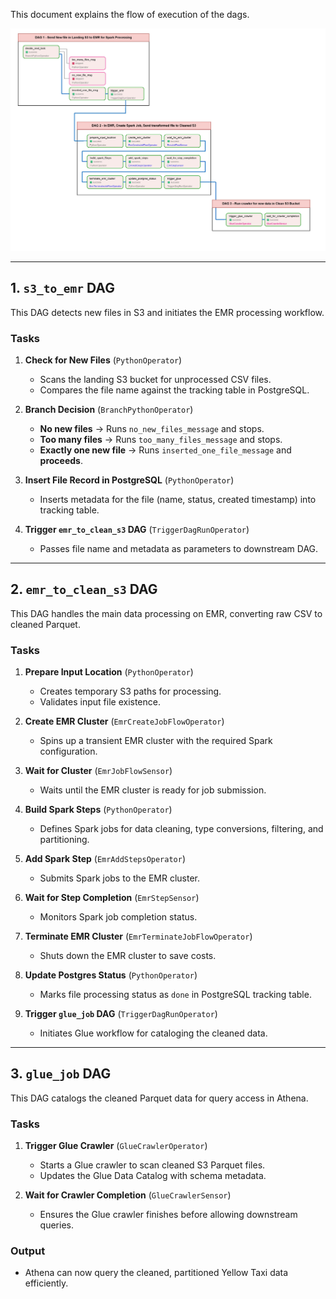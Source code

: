 This document explains the flow of execution of the dags.

![flow_image](https://github.com/adiman1/yellowcab-data-orchestrator/blob/d3bf102f600a389e40b5d4836aac1f51fee83a6d/media/airflow_orc-page-001.jpg)

---

## **1. `s3_to_emr` DAG**
This DAG detects new files in S3 and initiates the EMR processing workflow.

### **Tasks**
1. **Check for New Files** (`PythonOperator`)
   - Scans the landing S3 bucket for unprocessed CSV files.
   - Compares the file name against the tracking table in PostgreSQL.

2. **Branch Decision** (`BranchPythonOperator`)
   - **No new files** → Runs `no_new_files_message` and stops.
   - **Too many files** → Runs `too_many_files_message` and stops.
   - **Exactly one new file** → Runs `inserted_one_file_message` and **proceeds**.

3. **Insert File Record in PostgreSQL** (`PythonOperator`)
   - Inserts metadata for the file (name, status, created timestamp) into tracking table.

4. **Trigger `emr_to_clean_s3` DAG** (`TriggerDagRunOperator`)
   - Passes file name and metadata as parameters to downstream DAG.

---

## **2. `emr_to_clean_s3` DAG**
This DAG handles the main data processing on EMR, converting raw CSV to cleaned Parquet.

### **Tasks**
1. **Prepare Input Location** (`PythonOperator`)
   - Creates temporary S3 paths for processing.
   - Validates input file existence.

2. **Create EMR Cluster** (`EmrCreateJobFlowOperator`)
   - Spins up a transient EMR cluster with the required Spark configuration.

3. **Wait for Cluster** (`EmrJobFlowSensor`)
   - Waits until the EMR cluster is ready for job submission.

4. **Build Spark Steps** (`PythonOperator`)
   - Defines Spark jobs for data cleaning, type conversions, filtering, and partitioning.

5. **Add Spark Step** (`EmrAddStepsOperator`)
   - Submits Spark jobs to the EMR cluster.

6. **Wait for Step Completion** (`EmrStepSensor`)
   - Monitors Spark job completion status.

7. **Terminate EMR Cluster** (`EmrTerminateJobFlowOperator`)
   - Shuts down the EMR cluster to save costs.

8. **Update Postgres Status** (`PythonOperator`)
   - Marks file processing status as `done` in PostgreSQL tracking table.

9. **Trigger `glue_job` DAG** (`TriggerDagRunOperator`)
   - Initiates Glue workflow for cataloging the cleaned data.

---

## **3. `glue_job` DAG**
This DAG catalogs the cleaned Parquet data for query access in Athena.

### **Tasks**
1. **Trigger Glue Crawler** (`GlueCrawlerOperator`)
   - Starts a Glue crawler to scan cleaned S3 Parquet files.
   - Updates the Glue Data Catalog with schema metadata.

2. **Wait for Crawler Completion** (`GlueCrawlerSensor`)
   - Ensures the Glue crawler finishes before allowing downstream queries.

### **Output**
- Athena can now query the cleaned, partitioned Yellow Taxi data efficiently.
